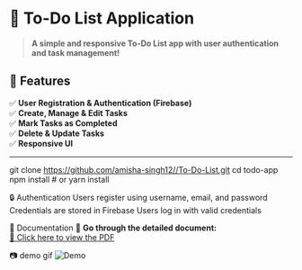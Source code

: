 # 📝 To-Do List Application

> **A simple and responsive To-Do List app with user authentication and task management!**  

## 🚀 Features  
✅ **User Registration & Authentication (Firebase)**  
✅ **Create, Manage & Edit Tasks**  
✅ **Mark Tasks as Completed**  
✅ **Delete & Update Tasks**  
✅ **Responsive UI**  

---


git clone https://github.com/amisha-singh12//To-Do-List.git
cd todo-app
npm install  # or yarn install

🔒 Authentication
Users register using username, email, and password
Credentials are stored in Firebase
Users log in with valid credentials

📄 Documentation
📄 **Go through the detailed document:**  
[📌 Click here to view the PDF](https://github.com/amisha-singh12/TO-DO-LIST/raw/main/To%20Do%20List/to%20do%20app.pdf)


📷 demo gif
![Demo](https://raw.githubusercontent.com/amisha-singh12/TO-DO-LIST/main/To%20Do%20List/Untitled%20video%20-%20Made%20with%20Clipchamp.gif)


